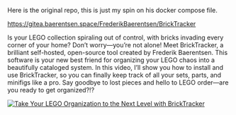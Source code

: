 Here is the original repo, this is just my spin on his docker compose file.

https://gitea.baerentsen.space/FrederikBaerentsen/BrickTracker

Is your LEGO collection spiraling out of control, with bricks invading every corner of your home? Don’t worry—you’re not alone! Meet BrickTracker, a brilliant self-hosted, open-source tool created by Frederik Baerentsen. This software is your new best friend for organizing your LEGO chaos into a beautifully cataloged system. In this video, I’ll show you how to install and use BrickTracker, so you can finally keep track of all your sets, parts, and minifigs like a pro. Say goodbye to lost pieces and hello to LEGO order—are you ready to get organized?!?

 [![Take Your LEGO Organization to the Next Level with BrickTracker](https://img.youtube.com/vi/YKb2VhYVL40/0.jpg)](https://www.youtube.com/watch?v=YKb2VhYVL40)
